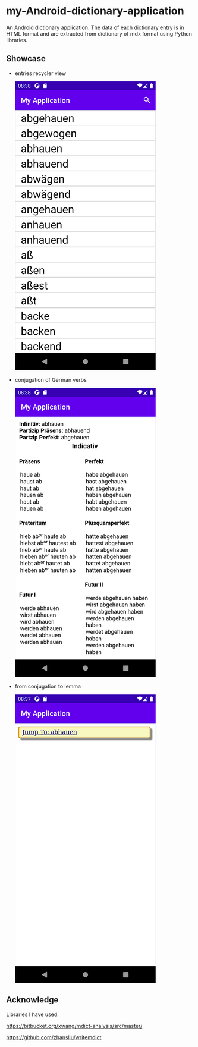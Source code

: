 # my-Android-dictionary-application
An Android dictionary application. The data of each dictionary entry is in HTML format and are extracted from dictionary of mdx format using Python libraries. 

## Showcase
- entries recycler view 

  ![alt text](https://github.com/Tuo-ZHANG/my-Android-dictionary-application/blob/master/Screenshot_1625774512.png)

- conjugation of German verbs

  ![alt text](https://github.com/Tuo-ZHANG/my-Android-dictionary-application/blob/master/Screenshot_1625774540.png)

- from conjugation to lemma 

  ![alt text](https://github.com/Tuo-ZHANG/my-Android-dictionary-application/blob/master/Screenshot_1625774451.png)
  
## Acknowledge
Libraries I have used:

https://bitbucket.org/xwang/mdict-analysis/src/master/

https://github.com/zhansliu/writemdict
